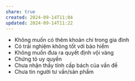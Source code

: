 ```yaml
---
share: true
created: 2024-09-14T11:04
updated: 2024-09-14T11:22
---
```

- Không muốn có thêm khoản chi trong gia đình
- Có trải nghiệm không tốt với bảo hiểm
- Không muốn đưa ra quyết định vội vàng
- Chứng tỏ uy quyền
- Chưa nhận thấy tính cấp bách của vấn đề
- Chưa tin người tư vấn/sản phẩm

